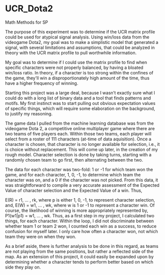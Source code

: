 # UCR_Dota2
Math Methods for SP

The purpose of this experiment was to determine if the UCR matrix profile could be used for atypical signal analysis.
Using win/loss data from the videogame Dota2, my goal was to make a simplistic model that generated a signal,
with several limitations and assumptions, that could be analyzed in theory with the UCR matrix profile to pull worthwhile information.

My goal was to determine if I could use the matrix profile to find when specific characters were not properly balanced, by having a bloated win/loss ratio. In theory, if a character is too strong within the confines of the game, they'll win a disproportionately high amount of the time, thus have a higher frequency of winning.

Starting this project was a large deal, because I wasn’t exactly sure what I could do with a long list of binary data and a tool that finds patterns and motifs. My first instinct was to start pulling out obvious expectation values of specific things, which will require some elaboration on the background, to justify my reasoning.

The game data I pulled from the machine learning database was from the videogame Dota 2, a competitive online multiplayer game where there are two teams of five players each. Within those two teams, each player will select from a roster of 111 characters (at-time of data aquisition). Once a character is chosen, that character is no longer available for selection, i.e., it is choice without replacement. This will come up later, in the creation of my rough model. Character selection is done by taking turns, starting with a randomly chosen team to go first, then alternating between the two.

The data for each character was two-fold: 1 or -1 for which team won the game, and for each character, 1, 0, -1, to determine which team the character was on, and a 0 if the character was not picked. From this data, it was straightforward to compile a very accurate assessment of the Expected Value of character selection and the Expected Value of a win. Thus,

E(R) = r1, ... , rk, where p is either 1, 0, -1, to represent character selection, and,
E(W) = w1, ... , wk, where w is 1 or -1 to represent a character win. Of course, the likelihood of winning is more appropriately represented by,
P1(w1|p1) = w1, ... , wk.
Thus, as a first step in my project, I calculated two things, for each character. Within the loop, I did not discriminate between whether team 1 or team 2 won, I counted each win as a success, to reduce confusion for myself later. I only care how often a character won, not which team they were on when they won.



As a brief aside, there is further analysis to be done in this regard, as teams are not playing from the same positions, but rather a reflected side of the map. As an extension of this project, it could easily be expanded upon by determining whether a character tends to perform better based on which side they play on.
